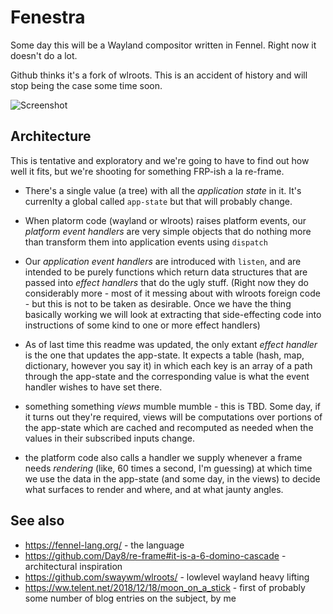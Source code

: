 # Fenestra

Some day this will be a Wayland compositor written in Fennel.  Right now
it doesn't do a lot.

Github thinks it's a fork of wlroots. This is an accident of history and
will stop being the case some time soon.


![Screenshot](https://files.mastodon.social/media_attachments/files/009/688/595/original/c93cbe0521f4407c.png)

## Architecture

This is tentative and exploratory and we're going to have to find out
how well it fits, but we're shooting for something FRP-ish a la
re-frame.

* There's a single value (a tree) with all the _application state_ in
  it. It's currenlty a global called `app-state` but that will probably change.

* When platorm code (wayland or wlroots) raises platform events, our
  _platform event handlers_ are very simple objects that do nothing more
  than transform them into application events using `dispatch`

* Our _application event handlers_ are introduced with `listen`, and
  are intended to be purely functions which return data structures
  that are passed into _effect handlers_ that do the ugly stuff.
  (Right now they do considerably more - most of it messing about with
  wlroots foreign code - but this is not to be taken as
  desirable. Once we have the thing basically working we will look at
  extracting that side-effecting code into instructions of some kind to
  one or more effect handlers)

* As of last time this readme was updated, the only extant _effect
  handler_ is the one that updates the app-state.  It expects a table
  (hash, map, dictionary, however you say it) in which each key is an
  array of a path through the app-state and the corresponding value is what
  the event handler wishes to have set there.

* something something _views_ mumble mumble - this is TBD.  Some
  day, if it turns out they're required, views will be computations
  over portions of the app-state which are cached and recomputed as
  needed when the values in their subscribed inputs change.

* the platform code also calls a handler we supply whenever a frame
  needs _rendering_ (like, 60 times a second, I'm guessing) at which
  time we use the data in the app-state (and some day, in the views)
  to decide what surfaces to render and where, and at what jaunty
  angles.

## See also

* https://fennel-lang.org/    - the language
* https://github.com/Day8/re-frame#it-is-a-6-domino-cascade - architectural inspiration
* https://github.com/swaywm/wlroots/ - lowlevel wayland heavy lifting
* https://ww.telent.net/2018/12/18/moon_on_a_stick - first of probably some number of blog entries on the subject, by me
